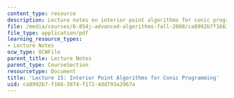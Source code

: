```yaml
---
content_type: resource
description: Lecture notes on interior point algorithms for conic programming.
file: /media/courses/6-854j-advanced-algorithms-fall-2008/ca8992b7f1663874f1724dd793a2967a_lec15.pdf
file_type: application/pdf
learning_resource_types:
- Lecture Notes
ocw_type: OCWFile
parent_title: Lecture Notes
parent_type: CourseSection
resourcetype: Document
title: 'Lecture 15: Interior Point Algorithms for Conic Programming'
uid: ca8992b7-f166-3874-f172-4dd793a2967a
---
```

